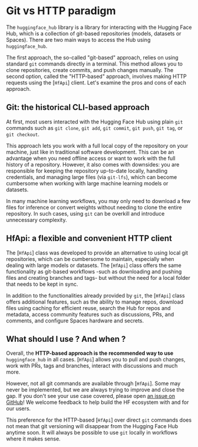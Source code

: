 <!--⚠️ Note that this file is in Markdown but contains specific syntax for our doc-builder (similar to MDX) that may not be
rendered properly in your Markdown viewer.
-->

# Git vs HTTP paradigm

The `huggingface_hub` library is a library for interacting with the Hugging Face Hub, which is a collection of git-based repositories (models, datasets or Spaces). There are two main ways to access the Hub using `huggingface_hub`.

The first approach, the so-called "git-based" approach, relies on using standard `git` commands directly in a terminal. This method allows you to clone repositories, create commits, and push changes manually. The second option, called the "HTTP-based" approach, involves making HTTP requests using the [`HfApi`] client. Let's examine the pros and cons of each approach.

## Git: the historical CLI-based approach

At first, most users interacted with the Hugging Face Hub using plain `git` commands such as `git clone`, `git add`, `git commit`, `git push`, `git tag`, or `git checkout`.

This approach lets you work with a full local copy of the repository on your machine, just like in traditional software development. This can be an advantage when you need offline access or want to work with the full history of a repository. However, it also comes with downsides: you are responsible for keeping the repository up-to-date locally, handling credentials, and managing large files (via `git-lfs`), which can become cumbersome when working with large machine learning models or datasets.

In many machine learning workflows, you may only need to download a few files for inference or convert weights without needing to clone the entire repository. In such cases, using `git` can be overkill and introduce unnecessary complexity.

## HfApi: a flexible and convenient HTTP client

The [`HfApi`] class was developed to provide an alternative to using local git repositories, which can be cumbersome to maintain, especially when dealing with large models or datasets. The [`HfApi`] class offers the same functionality as git-based workflows -such as downloading and pushing files and creating branches and tags- but without the need for a local folder that needs to be kept in sync.

In addition to the functionalities already provided by `git`, the [`HfApi`] class offers additional features, such as the ability to manage repos, download files using caching for efficient reuse, search the Hub for repos and metadata, access community features such as discussions, PRs, and comments, and configure Spaces hardware and secrets.

## What should I use ? And when ?

Overall, the **HTTP-based approach is the recommended way to use** `huggingface_hub` in all cases. [`HfApi`] allows you to pull and push changes, work with PRs, tags and branches, interact with discussions and much more.

However, not all git commands are available through [`HfApi`]. Some may never be implemented, but we are always trying to improve and close the gap. If you don't see your use case covered, please open [an issue on GitHub](https://github.com/huggingface/huggingface_hub)! We welcome feedback to help build the HF ecosystem with and for our users.

This preference for the HTTP-based [`HfApi`] over direct `git` commands does not mean that git versioning will disappear from the Hugging Face Hub anytime soon. It will always be possible to use `git` locally in workflows where it makes sense.